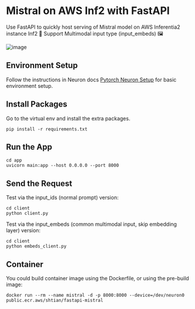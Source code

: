 # Mistral on AWS Inf2 with FastAPI
Use FastAPI to quickly host serving of Mistral model on AWS Inferentia2 instance Inf2 🚀
Support Multimodal input type (input_embeds) 🖼️

![image](https://github.com/davidshtian/Mistral-on-AWS-Inf2-with-FastAPI/assets/14228056/94f8aa15-6851-41d5-b89e-2b8699949fef)


## Environment Setup
Follow the instructions in Neuron docs [Pytorch Neuron Setup](https://awsdocs-neuron.readthedocs-hosted.com/en/latest/frameworks/torch/torch-setup.html) for basic environment setup. 

## Install Packages
Go to the virtual env and install the extra packages.
```
pip install -r requirements.txt
```

## Run the App
```
cd app
uvicorn main:app --host 0.0.0.0 --port 8000
```

## Send the Request
Test via the input_ids (normal prompt) version:
```
cd client
python client.py
```

Test via the input_embeds (common multimodal input, skip embedding layer) version:
```
cd client
python embeds_client.py
```

## Container
You could build container image using the Dockerfile, or using the pre-build image:
```
docker run --rm --name mistral -d -p 8000:8000 --device=/dev/neuron0 public.ecr.aws/shtian/fastapi-mistral
```
